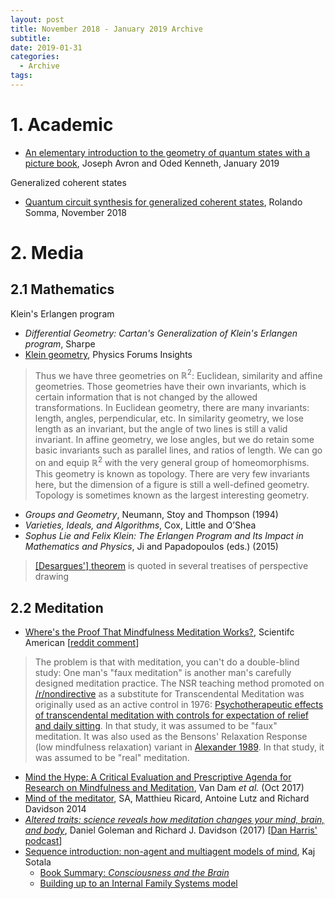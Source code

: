 ```yaml
---
layout: post
title: November 2018 - January 2019 Archive
subtitle:
date: 2019-01-31
categories:
  - Archive
tags:
---
```


# 1. Academic

- [An elementary introduction to the geometry of quantum states with a picture book](http://arxiv.org/abs/1901.06688), Joseph Avron and Oded Kenneth, January 2019

Generalized coherent states

- [Quantum circuit synthesis for generalized coherent states](https://arxiv.org/abs/1811.08479), Rolando Somma, November 2018


# 2. Media

## 2.1 Mathematics

Klein's Erlangen program

- *Differential Geometry: Cartan's Generalization of Klein's Erlangen program*, Sharpe
- [Klein geometry](https://www.physicsforums.com/insights/groups-and-geometry/), Physics Forums Insights

> Thus we have three geometries on $\mathbb{R}^2$: Euclidean, similarity and affine geometries. Those geometries have their own invariants, which is certain information that is not changed by the allowed transformations. In Euclidean geometry, there are many invariants: length, angles, perpendicular, etc. In similarity geometry, we lose length as an invariant, but the angle of two lines is still a valid invariant. In affine geometry, we lose angles, but we do retain some basic invariants such as parallel lines, and ratios of length. We can go on and equip $\mathbb{R}^2$ with the very general group of homeomorphisms. This geometry is known as topology. There are very few invariants here, but the dimension of a figure is still a well-defined geometry. Topology is sometimes known as the largest interesting geometry.

- *Groups and Geometry*, Neumann, Stoy and Thompson (1994)
- *Varieties, Ideals, and Algorithms*, Cox, Little and O’Shea
- *Sophus Lie and Felix Klein: The Erlangen Program and Its Impact in Mathematics and Physics*, Ji and Papadopoulos (eds.) (2015)

> [[Desargues'] theorem](https://en.wikipedia.org/wiki/Desargues%27s_theorem) is quoted in several treatises of perspective drawing

## 2.2 Meditation

- [Where's the Proof That Mindfulness Meditation Works?](https://www.scientificamerican.com/article/wheres-the-proof-that-mindfulness-meditation-works1/), Scientifc American [[reddit comment](https://www.reddit.com/r/skeptic/comments/76az0f/wheres_the_proof_that_mindfulness_meditation_works/dod3rpo/)]

> The problem is that with meditation, you can't do a double-blind study: One man's "faux meditation" is another man's carefully designed meditation practice. The NSR teaching method promoted on [/r/nondirective](https://www.reddit.com/r/nondirective/) as a substitute for Transcendental Meditation was originally used as an active control in 1976: [Psychotherapeutic effects of transcendental meditation with controls for expectation of relief and daily sitting](http://psycnet.apa.org/doiLanding?doi=10.1037%2F0022-006X.44.4.630). In that study, it was assumed to be "faux" meditation. It was also used as the Bensons' Relaxation Response (low mindfulness relaxation) variant in [Alexander 1989](https://www.ncbi.nlm.nih.gov/pubmed/2693686). In that study, it was assumed to be "real" meditation.

- [Mind the Hype: A Critical Evaluation and Prescriptive Agenda for Research on Mindfulness and Meditation](https://journals.sagepub.com/doi/10.1177/1745691617709589), Van Dam *et al.* (Oct 2017)
- [Mind of the meditator](https://www.t2fitnessarchitects.com/uploads/1/0/8/7/108707259/ricard_davidson_mind_of_a_meditator_2014.pdf), SA, Matthieu Ricard, Antoine Lutz and Richard Davidson 2014
- [*Altered traits: science reveals how meditation changes your mind, brain, and body*](https://www.amazon.com/Altered-Traits-Science-Reveals-Meditation/dp/0399184384), Daniel Goleman and Richard J. Davidson (2017) [[Dan Harris' podcast](https://www.stitcher.com/podcast/abc-news/10-happier/e/51407909)]
- [Sequence introduction: non-agent and multiagent models of mind](https://www.lesswrong.com/posts/M4w2rdYgCKctbADMn/sequence-introduction-non-agent-and-multiagent-models-of), Kaj Sotala
  - [Book Summary: *Consciousness and the Brain*](https://www.lesswrong.com/s/ZbmRyDN8TCpBTZSip/p/x4n4jcoDP7xh5LWLq)
  - [Building up to an Internal Family Systems model](https://www.lesswrong.com/s/ZbmRyDN8TCpBTZSip/p/5gfqG3Xcopscta3st)
